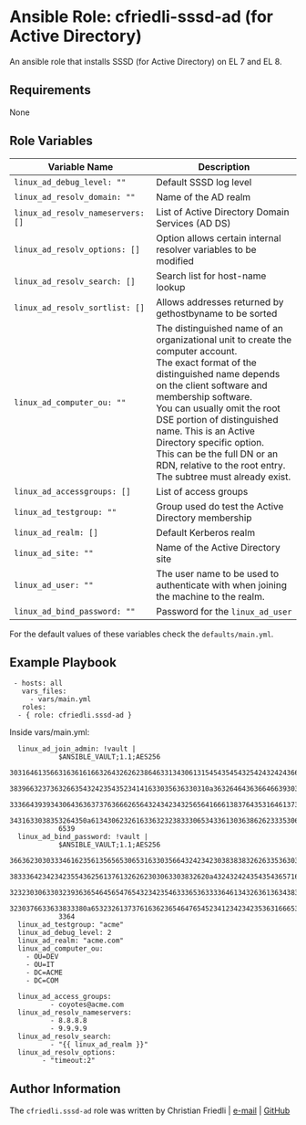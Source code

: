 # Ansible Role: cfriedli-sssd-ad (for Active Directory)

An ansible role that installs SSSD (for Active Directory) on EL 7 and EL 8.

Requirements
--------------
None

Role Variables
--------------

| Variable Name                            | Description                                                                                                           |
| ---------------------------------------- | ----------------------------------------------------------------------------------------------------------------------|
| `linux_ad_debug_level: ""`               | Default SSSD log level                                                                                                |
| `linux_ad_resolv_domain: ""`             | Name of the AD realm                                                                                                  |
| `linux_ad_resolv_nameservers: []`        | List of Active Directory Domain Services (AD DS)                                                                      |
| `linux_ad_resolv_options: []`            | Option allows certain internal resolver variables to be modified                                                      |
| `linux_ad_resolv_search: []`             | Search list for host-name lookup                                                                                      |
| `linux_ad_resolv_sortlist: []`           | Allows addresses returned by gethostbyname to be sorted                                                               |
| `linux_ad_computer_ou: ""`               | The distinguished name of an organizational unit to create the computer account. <br> The exact format of the distinguished name depends on the client software and membership software. <br> You can usually omit the root DSE portion of distinguished name. This is an Active Directory specific option. <br> This can be the full DN or an RDN, relative to the root entry. The subtree must already exist.                        |
| `linux_ad_accessgroups: []`              | List of access groups                                                                                                 |
| `linux_ad_testgroup: ""`                 | Group used do test the Active Directory membership                                                                    |
| `linux_ad_realm: []`                     | Default Kerberos realm                                                                                                |
| `linux_ad_site: ""`                      | Name of the Active Directory site                                                                                     |
| `linux_ad_user: ""`                      | The user name to be used to authenticate with when joining the machine to the realm.                                  |
| `linux_ad_bind_password: ""`             | Password for the `linux_ad_user`                                                                                      |

For the default values of these variables check the `defaults/main.yml`.

Example Playbook
----------------

     - hosts: all
       vars_files: 
         - vars/main.yml
       roles:
      - { role: cfriedli.sssd-ad }
  
Inside vars/main.yml:

      linux_ad_join_admin: !vault |                                                                                          
                $ANSIBLE_VAULT;1.1;AES256                                                                                    
                30316461356631636161663264326262386463313430613154543545432542432424366536646462                             
                3839663237363266354324235435234141633035636330310a363264643636646639303062643334                             
                33366439393430643636373763666265643243423432565641666138376435316461373936643632                             
                3431633038353264350a613430623261633632323833306534336130363862623335306632656464                             
                6539                                                                                                         
      linux_ad_bind_password: !vault |                                                                                       
                $ANSIBLE_VAULT;1.1;AES256                                                                                    
                36636230303334616235613565653065316330356643242342303838383262633536303734363638
                3833364234234235543625613761326262303063303832620a432432424354354365716338646662                             
                32323030633032393636546456547654323423546333653633336461343263613634383136373039                             
                3230376633633833380a653232613737616362365464765452341234234235363166653933616262
                3364                 
      linux_ad_testgroup: "acme"
      linux_ad_debug_level: 2
      linux_ad_realm: "acme.com"
      linux_ad_computer_ou:
        - OU=DEV
        - OU=IT
        - DC=ACME
        - DC=COM
      
      linux_ad_access_groups:
              - coyotes@acme.com
      linux_ad_resolv_nameservers:
              - 8.8.8.8
              - 9.9.9.9
      linux_ad_resolv_search:
              - "{{ linux_ad_realm }}"
      linux_ad_resolv_options:
            - "timeout:2"


Author Information
------------------

The `cfriedli.sssd-ad` role was written by Christian Friedli | [e-mail](mailto:christian.friedli@id.unibe.ch) | [GitHub](https://github.com/cfriedli)

